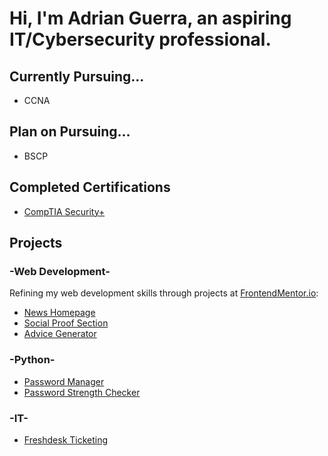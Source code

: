 # Hi, I'm Adrian Guerra, an aspiring IT/Cybersecurity professional.

## Currently Pursuing...
* CCNA

## Plan on Pursuing...
* BSCP

## Completed Certifications
* [CompTIA Security+](https://www.credly.com/badges/e65372e2-2aa5-4b3b-b9ca-bc41dab14f59/public_url)

## Projects

### -Web Development-
Refining my web development skills through projects at [FrontendMentor.io](https://www.frontendmentor.io/):
* [News Homepage](https://news-homepage-six-kappa.vercel.app/)
* [Social Proof Section](https://social-proof-section-five-pi.vercel.app/)
* [Advice Generator](https://advice-generator-app-eta-five.vercel.app/)

### -Python-
* [Password Manager](https://github.com/adie9/Password-Manager)
* [Password Strength Checker](https://github.com/adie9/Password-Strength-Checker)

### -IT-
* [Freshdesk Ticketing](https://github.com/adie9/Freshdesk-Ticketing)
<!--
**adie9/adie9** is a ✨ _special_ ✨ repository because its `README.md` (this file) appears on your GitHub profile.

Here are some ideas to get you started:

- 🔭 I’m currently working on ...
- 🌱 I’m currently learning ...
- 👯 I’m looking to collaborate on ...
- 🤔 I’m looking for help with ...
- 💬 Ask me about ...
- 📫 How to reach me: ...
- 😄 Pronouns: ...
- ⚡ Fun fact: ...
-->
